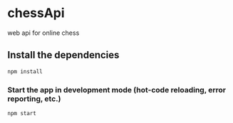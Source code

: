 # chessApi
web api for online chess

## Install the dependencies
```bash
npm install
```

### Start the app in development mode (hot-code reloading, error reporting, etc.)
```bash
npm start
```
